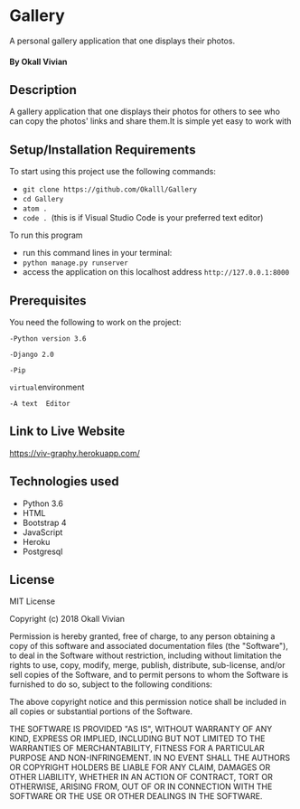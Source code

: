 # Gallery
A personal gallery application that one displays their photos.
#### By **Okall Vivian**
## Description
A gallery application that one displays their photos for others to see who can copy the photos' links and share them.It is simple yet easy to work with

## Setup/Installation Requirements
To start using this project use the following commands:

* `git clone https://github.com/Okalll/Gallery`
* `cd Gallery`
* `atom .`
* `code . `(this is if Visual Studio Code is your preferred text editor)

To run this program
* run this command lines in your terminal:
* `python manage.py runserver`
* access the application on this localhost address `http://127.0.0.1:8000`

## Prerequisites
You need the following to work on the project:

`-Python version 3.6`

`-Django 2.0`

`-Pip`

`virtual`environment

`-A text  Editor`

## Link to Live Website
https://viv-graphy.herokuapp.com/

## Technologies used
- Python 3.6
- HTML
- Bootstrap 4
- JavaScript
- Heroku
- Postgresql

## License
MIT License

Copyright (c) 2018 Okall Vivian

Permission is hereby granted, free of charge, to any person obtaining a copy of this software and associated documentation files (the "Software"), to deal in the Software without restriction, including without limitation the rights to use, copy, modify, merge, publish, distribute, sub-license, and/or sell copies of the Software, and to permit persons to whom the Software is furnished to do so, subject to the following conditions:

The above copyright notice and this permission notice shall be included in all copies or substantial portions of the Software.

THE SOFTWARE IS PROVIDED "AS IS", WITHOUT WARRANTY OF ANY KIND, EXPRESS OR IMPLIED, INCLUDING BUT NOT LIMITED TO THE WARRANTIES OF MERCHANTABILITY, FITNESS FOR A PARTICULAR PURPOSE AND NON-INFRINGEMENT. IN NO EVENT SHALL THE AUTHORS OR COPYRIGHT HOLDERS BE LIABLE FOR ANY CLAIM, DAMAGES OR OTHER LIABILITY, WHETHER IN AN ACTION OF CONTRACT, TORT OR OTHERWISE, ARISING FROM, OUT OF OR IN CONNECTION WITH THE SOFTWARE OR THE USE OR OTHER DEALINGS IN THE SOFTWARE.
